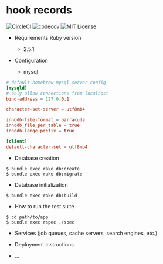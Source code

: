 hook records
===

[![CircleCI](https://circleci.com/gh/paveg/hook_records.svg?style=svg&circle-token=d230f43d9593dda2c05e68ac6a7f06bdb9d3b0bd)][circleci]
[![codecov](https://codecov.io/gh/paveg/hook_records/branch/master/graph/badge.svg)][codecov]
[![MIT License](http://img.shields.io/badge/license-MIT-blue.svg?style=flat-square)][license]

[circleci]: https://circleci.com/gh/paveg/hook_records
[codecov]: https://codecov.io/gh/paveg/hook_records
[license]: https://github.com/paveg/hook_records/blob/master/LICENSE

* Requirements Ruby version
  * 2.5.1

* Configuration

  * mysql
```:my.cnf
# default homebrew mysql server config
[mysqld]
# only allow connections from localhost
bind-address = 127.0.0.1

character-set-server = utf8mb4

innodb-file-format = barracuda
innodb_file_per_table = true
innodb-large-prefix = true

[client]
default-character-set = utf8mb4
```

* Database creation

```
$ bundle exec rake db:create
$ bundle exec rake db:migrate
```

* Database initialization

```
$ bundle exec rake db:build
```

* How to run the test suite

```
$ cd path/to/app
$ bundle exec rspec ./spec
```

* Services (job queues, cache servers, search engines, etc.)

* Deployment instructions

* ...
